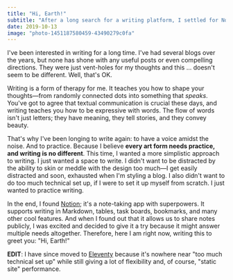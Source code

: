 ```yaml
---
title: "Hi, Earth!"
subtitle: "After a long search for a writing platform, I settled for Notion."
date: 2019-10-13
image: "photo-1451187580459-43490279c0fa"
---
```


I've been interested in writing for a long time. I've had several blogs over the years, but none has shone with any useful posts or even compelling directions. They were just vent-holes for my thoughts and this &hellip; doesn't seem to be different. Well, that's OK.

Writing is a form of therapy for me. It teaches you how to shape your thoughts&mdash;from randomly connected dots into something that *speaks*. You've got to agree that textual communication is crucial these days, and writing teaches you how to be expressive with words. The flow of words isn't just letters; they have meaning, they tell stories, and they convey beauty.

That's why I've been longing to write again: to have a voice amidst the noise. And to practice. Because I believe **every art form needs practice, and writing is no different**. This time, I wanted a more simplistic approach to writing. I just wanted a space to write. I didn't want to be distracted by the ability to skin or meddle with the design too much&mdash;I get easily distracted and soon, exhausted when I'm styling a blog. I also didn't want to do too much technical set up, if I were to set it up myself from scratch. I just wanted to practice writing.

In the end, I found [Notion](https://www.notion.so/?r=a151c76084b5441da81f7cd01096149a); it's a note-taking app with superpowers. It supports writing in Markdown, tables, task boards, bookmarks, and many other cool features. And when I found out that it allows us to share notes publicly, I was excited and decided to give it a try because it might answer multiple needs altogether. Therefore, here I am right now, writing this to greet you: "Hi, Earth!"

**EDIT**: I have since moved to [Eleventy](https://www.11ty.dev/) because it's nowhere near "too much technical set up" while still giving a lot of flexibility and, of course, "static site" performance.
